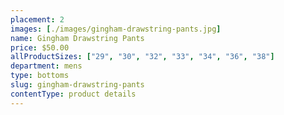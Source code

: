 ```yaml
---
placement: 2
images: [./images/gingham-drawstring-pants.jpg]
name: Gingham Drawstring Pants
price: $50.00
allProductSizes: ["29", "30", "32", "33", "34", "36", "38"]
department: mens
type: bottoms
slug: gingham-drawstring-pants
contentType: product details
---
```

